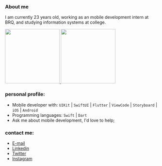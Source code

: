 ### About me

<!-- <img align="right" alt="GIF" src="https://media1.giphy.com/media/USV0ym3bVWQJJmNu3N/giphy.gif?cid=ecf05e47ctyu8c1agu29abhvmujsvyrqp94k39bip16u1ecw&rid=giphy.gif&ct=g" width="200" height="200" /> -->

I am currently 23 years old, working as an mobile development intern at BRQ, and studying information systems at college.

<div>
  <a href="https://github.com/alexfelipe">
    <img height="180em" src="https://github-readme-stats.vercel.app/api/top-langs/?username=AlexBitar80&layout=compact&theme=radical" />
    <img height="180em" src="https://github-readme-stats.vercel.app/api?username=AlexBitar80&show_icons=true&theme=radical" />
  </a>
</div>

### personal profile:

- Mobile developer with: ```UIKit``` | ```SwiftUI``` | ```Flutter``` | ```ViewCode``` | ```Storyboard``` | ```iOS``` | ```Android```
- Programming languages: ```Swift``` | ```Dart```
- Ask me about mobile development, I'd love to help;

### contact me:

- [E-mail](mailto:joaoalexandre.bitar@gmail.com)
- [Linkedin](www.linkedin.com/in/joaoalexandrebitar)
- [Twitter](https://twitter.com/alexandrebitar_)
- [Instagram](https://www.instagram.com/joao.alexandreb/)
